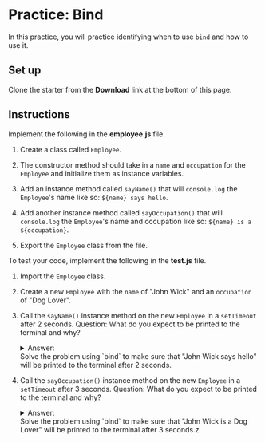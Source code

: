 # Practice: Bind

In this practice, you will practice identifying when to use `bind` and how to
use it.

## Set up

Clone the starter from the **Download** link at the bottom of this page.

## Instructions

Implement the following in the __employee.js__ file.

1. Create a class called `Employee`.

2. The constructor method should take in a `name` and `occupation` for the
   `Employee` and initialize them as instance variables.

3. Add an instance method called `sayName()` that will `console.log` the
   `Employee`'s name like so: `${name} says hello`.

4. Add another instance method called `sayOccupation()` that will `console.log`
   the `Employee`'s name and occupation like so: `${name} is a ${occupation}`.

5. Export the `Employee` class from the file.

To test your code, implement the following in the __test.js__ file.

1. Import the `Employee` class.

2. Create a new `Employee` with the `name` of "John Wick" and an `occupation` of
   "Dog Lover".

3. Call the `sayName()` instance method on the new `Employee` in a `setTimeout`
   after 2 seconds. Question: What do you expect to be printed to the terminal
   and why?
   <details><summary>Answer: </summary>"undefined says hello" will be printed
   to the terminal because the `sayName()` instance method on the new `Employee`
   was invoked function-style by the `setTimeout` after 2 seconds.</details>
   Solve the problem using `bind` to make sure that "John Wick says hello" will
   be printed to the terminal after 2 seconds.

3. Call the `sayOccupation()` instance method on the new `Employee` in a
   `setTimeout` after 3 seconds. Question: What do you expect to be printed to
   the terminal and why?
   <details><summary>Answer: </summary>"undefined is a undefined" will be printed
   to the terminal because the `sayOccupation()` instance method on the new
   `Employee` was invoked function-style by the `setTimeout` after 3
   seconds.</details>
   Solve the problem using `bind` to make sure that "John Wick is a Dog Lover"
   will be printed to the terminal after 3 seconds.z